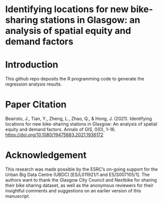 # Identifying locations for new bike-sharing stations in Glasgow: an analysis of spatial equity and demand factors

# Introduction
This github repo deposits the R programming code to generate the regression analysis results.

# Paper Citation
Beairsto, J., Tian, Y., Zheng, L., Zhao, Q., & Hong, J. (2021). Identifying locations for new bike-sharing stations in Glasgow: An analysis of spatial equity and demand factors. Annals of GIS, 0(0), 1–16. https://doi.org/10.1080/19475683.2021.1936172

# Acknowledgement
This research was made possible by the ESRC’s on-going support for the Urban Big Data Centre (UBDC) [ES/L011921/1 and ES/S007105/1]. The authors want to thank the Glasgow City Council and Nextbike for sharing their bike sharing dataset, as well as the anonymous reviewers for their insightful comments and suggestions on an earlier version of this manuscript.